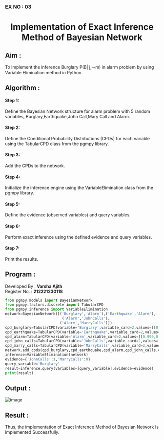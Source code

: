 ### EX NO : 03
# <p align="center">Implementation of Exact Inference Method of Bayesian Network</p>

## Aim :
To implement the inference Burglary P(B| j,⥗m) in alarm problem by using Variable Elimination method in Python.

## Algorithm :

#### Step 1: 
Define the Bayesian Network structure for alarm problem with 5 random variables, Burglary,Earthquake,John Call,Mary Call and Alarm.<br>
#### Step 2: 
Define the Conditional Probability Distributions (CPDs) for each variable using the TabularCPD class from the pgmpy library.<br>
#### Step 3: 
Add the CPDs to the network.<br>
#### Step 4: 
Initialize the inference engine using the VariableElimination class from the pgmpy library.<br>
#### Step 5: 
Define the evidence (observed variables) and query variables.<br>
#### Step 6: 
Perform exact inference using the defined evidence and query variables.<br>
#### Step 7: 
Print the results.<br>

## Program :
Developed By : **Varsha Ajith**
</br>
Register No. : **212221230118**
```py
from pgmpy.models import BayesianNetwork
from pgmpy.factors.discrete import TabularCPD
from pgmpy.inference import VariableElimination
network=BayesianNetwork([('Burglary','Alarm'),('Earthquake','Alarm'),
                          ('Alarm','JohnCalls'),
                         ('Alarm','MarryCalls')])
cpd_burglary=TabularCPD(variable='Burglary',variable_card=2,values=[[0.999],[0.001]])
cpd_earthquake=TabularCPD(variable='Earthquake',variable_card=2,values=[[0.998],[0.002]])
cpd_alarm=TabularCPD(variable='Alarm',variable_card=2,values=[[0.999,0.71,0.06,0.05],[0.001,0.29,0.94,0.95]],evidence=['Burglary','Earthquake'],evidence_card=[2,2])
cpd_john_calls=TabularCPD(variable='JohnCalls',variable_card=2,values=[[0.95,0.1],[0.05,0.9]],evidence=['Alarm'],evidence_card=[2])
cpd_marry_calls=TabularCPD(variable='MarryCalls',variable_card=2,values=[[0.99,0.3],[0.01,0.7]],evidence=['Alarm'],evidence_card=[2])
network.add_cpds(cpd_burglary,cpd_earthquake,cpd_alarm,cpd_john_calls,cpd_marry_calls)
inference=VariableElimination(network)
evidence={'JohnCalls':1,'MarryCalls':0}
query_variable='Burglary'
result=inference.query(variables=[query_variable],evidence=evidence)
print(result)
```
## Output :

![image](https://github.com/jithendra2004/Ex-No.-3--Implementation-of-Exact-Inference-Method-of-Bayesian-Network/assets/94226297/89fc1121-c75b-424e-8f6e-a9c30f54c6b6)

## Result :  
Thus, the implementation of Exact Inference Method of Bayesian Network Is implemented Successfully.
